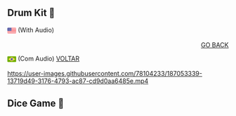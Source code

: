 ## Drum Kit :drum:

<p align="left"><img src="img/us-flag.png" height="20" align="center"> (With Audio) </p><p align="right"><a href="README.md">GO BACK</a></p>

<img src="img/br-flag.png" height="20" align="center"> (Com Audio)  <a href="README-pt.md">VOLTAR</a>


https://user-images.githubusercontent.com/78104233/187053339-13719d49-3176-4793-ac87-cd9d0aa6485e.mp4

## Dice Game :game_die:
